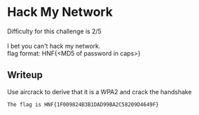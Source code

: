 # Hack My Network
Difficulty for this challenge is 2/5</br></br>
I bet you can't hack my network.</br>
flag format: HNF{\<MD5 of password in caps>}

## Writeup
Use aircrack to derive that it is a WPA2 and crack the handshake

```The flag is HNF{1F009824B3B1DAD99BA2C58209D4649F}```
